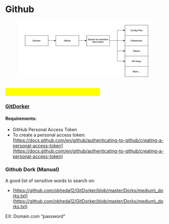 # Github

<figure><img src="../.gitbook/assets/image (1) (1) (1) (1) (1) (1) (1) (1) (1) (1) (1) (1).png" alt=""><figcaption></figcaption></figure>

## <mark style="color:yellow;">Finding Sensitive Information</mark>

### [GitDorker](https://github.com/obheda12/GitDorker)&#x20;

#### Requirements:

* GitHub Personal Access Token
* To create a personal access token: [https://docs.github.com/en/github/authenticating-to-github/creating-a-personal-access-token](https://docs.github.com/en/github/authenticating-to-github/creating-a-personal-access-token)

### Github Dork (Manual)

A good list of sensitive words to search on:&#x20;

* [https://github.com/obheda12/GitDorker/blob/master/Dorks/medium\_dorks.txt](https://github.com/obheda12/GitDorker/blob/master/Dorks/medium\_dorks.txt)

EX: Domain.com “password”

